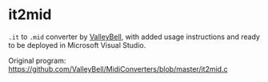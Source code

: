 # it2mid

`.it` to `.mid` converter by [ValleyBell](https://github.com/ValleyBell), with added usage instructions and ready to be deployed in Microsoft Visual Studio.

Original program: https://github.com/ValleyBell/MidiConverters/blob/master/it2mid.c
